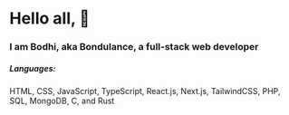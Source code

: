 <h1>
    Hello all, 👋
</h1>

<h3>
    I am Bodhi, aka Bondulance, a full-stack web developer
</h3>

<h5>
    Languages:
</h5>

<p>HTML, CSS, JavaScript, TypeScript, React.js, Next.js, TailwindCSS, PHP, SQL, MongoDB, C, and Rust</p>
